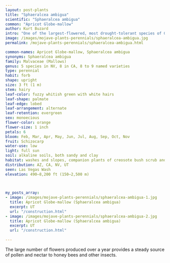 ```yaml
---
layout: post-plants
title: "Sphaeralcea ambigua"
scientific: "Sphaeralcea ambigua"
common: "Apricot Globe-mallow"
author: Kurt Buzard
intro: "One of the largest-flowered, most drought-tolerant species of Globe-mallow. The leaves are fuzzy with white hairs on both sides, lobed, palmately veined, and on long stems, the number of which increases with age. The fruit is a brown capsule containing numerous seeds, first quite spherical as implied by the genus name, later flattening to a disk. The flowers are bowl-shaped, five-petaled, apricot to orange in color (although morphs may be white or light pink), and blooming in the spring."
image: /images/mojave-plants-perennials/sphaeralcea-ambigua.jpg
permalink: /mojave-plants-perennials/sphaeralcea-ambigua.html

common-names: Apricot Globe-mallow, Sphaeralcea ambigua
synonyms: Sphaeralcea ambigua
family: Malvaceae (Mallows)
genus: 5 species in NV, 8 in CA, 8 to 9 named varieties
type: perennial
habit: forb
shape: upright
size: 3 ft (1 m)
stem: hairy
leaf-color: fuzzy whitish green with white hairs
leaf-shape: palmate
leaf-edge: lobed
leaf-arrangement: alternate
leaf-retention: evergreen
sex: monoecious
flower-color: orange
flower-size: 1 inch
petals: 6
bloom: Feb, Mar, Apr, May, Jun, Jul, Aug, Sep, Oct, Nov
fruit: Schizocarp
water-use: low
light: full sun
soil: alkaline soils, both sandy and clay
habitat: washes and slopes, companion plants of creosote bush scrub and desert chaparral habitats
distribution: AZ, CA, NV, UT
seen: Las Vegas Wash
elevation: 490–8,200 ft (150–2,500 m)
 
   

my_posts_array:
- image: /images/mojave-plants-perennials/sphaeralcea-ambigua-1.jpg
  title: Apricot Globe-mallow (Sphaeralcea ambigua)
  excerpt: UT
  url: "/construction.html"
- image: /images/mojave-plants-perennials/sphaeralcea-ambigua-2.jpg
  title: Apricot Globe-mallow (Sphaeralcea ambigua)
  excerpt: UT
  url: "/construction.html"
 
---
```

  
  
 <p>The large number of flowers produced over a year provides a steady source of pollen and nectar to honey bees and other insects.</p>
  